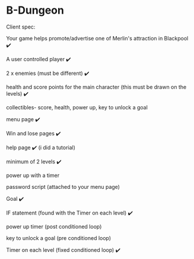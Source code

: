 # B-Dungeon

Client spec:

Your game helps promote/advertise one of Merlin's attraction in Blackpool ✔️

A user controlled player ✔️

2 x enemies (must be different) ✔️

health and score points for the main character (this must be drawn on the levels) ✔️

collectibles- score, health, power up, key to unlock a goal

menu page ✔️

Win and lose pages ✔️

help page ✔️ (i did a tutorial)

minimum of 2 levels ✔️

power up with a timer

password script (attached to your menu page) 

Goal ✔️

IF statement (found with the Timer on each level) ✔️

power up timer (post conditioned loop)

key to unlock a goal (pre conditioned loop) 

Timer on each level (fixed conditioned loop) ✔️ 
